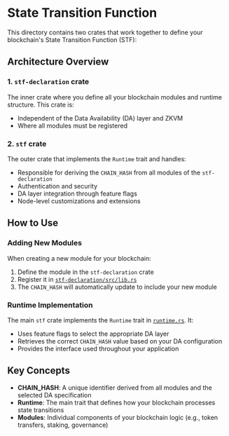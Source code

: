 # State Transition Function

This directory contains two crates that work together to define your blockchain's State Transition Function (STF):

## Architecture Overview

### 1. `stf-declaration` crate
The inner crate where you define all your blockchain modules and runtime structure. This crate is:
- Independent of the Data Availability (DA) layer and ZKVM
- Where all modules must be registered


### 2. `stf` crate  
The outer crate that implements the `Runtime` trait and handles:

- Responsible for deriving the `CHAIN_HASH` from all modules of the `stf-declaration`
- Authentication and security
- DA layer integration through feature flags
- Node-level customizations and extensions

## How to Use

### Adding New Modules
When creating a new module for your blockchain:
1. Define the module in the `stf-declaration` crate
2. Register it in [`stf-declaration/src/lib.rs`](./stf-declaration/src/lib.rs)
3. The `CHAIN_HASH` will automatically update to include your new module

### Runtime Implementation
The main `stf` crate implements the `Runtime` trait in [`runtime.rs`](./src/runtime.rs). It:
- Uses feature flags to select the appropriate DA layer
- Retrieves the correct `CHAIN_HASH` value based on your DA configuration
- Provides the interface used throughout your application

## Key Concepts

- **CHAIN_HASH**: A unique identifier derived from all modules and the selected DA specification
- **Runtime**: The main trait that defines how your blockchain processes state transitions
- **Modules**: Individual components of your blockchain logic (e.g., token transfers, staking, governance)